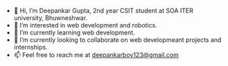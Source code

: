 - 👋 Hi, I’m Deepankar Gupta,
     2nd year CSIT student at SOA ITER university, Bhuwneshwar.
- 👀 I’m interested in web development and robotics.
- 🌱 I’m currently learning web development.
- 💞️ I’m currently looking to collaborate on web developmeant projects and internships.
- 📫 Feel free to reach me at deepankarboy123@gmail.com

<!---
deepankarboy123/deepankarboy123 is a ✨ special ✨ repository because its `README.md` (this file) appears on your GitHub profile.
You can click the Preview link to take a look at your changes.
--->
